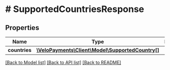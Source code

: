 # # SupportedCountriesResponse

## Properties

Name | Type | Description | Notes
------------ | ------------- | ------------- | -------------
**countries** | [**\VeloPayments\Client\Model\SupportedCountry[]**](SupportedCountry.md) |  | [optional] 

[[Back to Model list]](../../README.md#documentation-for-models) [[Back to API list]](../../README.md#documentation-for-api-endpoints) [[Back to README]](../../README.md)


